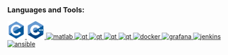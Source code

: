 <h3 align="left">Languages and Tools:</h3>
<p align="left"> <a href="https://www.cprogramming.com/" target="_blank" rel="noreferrer"> <img src="https://raw.githubusercontent.com/devicons/devicon/master/icons/c/c-original.svg" alt="c" width="40" height="40"/> </a> <a href="https://www.w3schools.com/cpp/" target="_blank" rel="noreferrer"> <img src="https://raw.githubusercontent.com/devicons/devicon/master/icons/cplusplus/cplusplus-original.svg" alt="cplusplus" width="40" height="40"/> </a> <a href="https://www.mathworks.com/" target="_blank" rel="noreferrer"> <img src="https://upload.wikimedia.org/wikipedia/commons/2/21/Matlab_Logo.png" alt="matlab" width="40" height="40"/> </a> <a href="https://www.qt.io/" target="_blank" rel="noreferrer"> <img src="https://upload.wikimedia.org/wikipedia/commons/0/0b/Qt_logo_2016.svg" alt="qt" width="40" height="40"/> </a> <a href="https://www.qt.io/" target="_blank" rel="noreferrer"> <img src="https://cdn.jsdelivr.net/gh/devicons/devicon/icons/python/python-original.svg" alt="qt" width="40" height="40"/> </a> <a href="https://www.qt.io/" target="_blank" rel="noreferrer"> <img src="https://cdn.jsdelivr.net/gh/devicons/devicon/icons/linux/linux-original.svg" alt="qt" width="40" height="40"/> </a> <a href="https://www.qt.io/" target="_blank" rel="noreferrer"> <img src="https://cdn.jsdelivr.net/gh/devicons/devicon/icons/bash/bash-plain.svg" alt="qt" width="40" height="40"/> </a> <a href="https://www.docker.com/" target="_blank" rel="noreferrer"> <img src="https://www.svgrepo.com/show/331370/docker.svg" alt="docker" width="40" height="40"/> </a>  <a href="https://www.docker.com/" target="_blank" rel="noreferrer"> <img src="https://upload.wikimedia.org/wikipedia/commons/thumb/3/3b/Grafana_icon.svg/351px-Grafana_icon.svg.png" alt="grafana" width="40" height="40"/> </a> 
<a href="https://www.jenkins.io/" target="_blank" rel="noreferrer"> <img src="https://www.vectorlogo.zone/logos/jenkins/jenkins-icon.svg" alt="jenkins" width="40" height="40"/> </a> <a href="https://www.ansible.com" target="_blank" rel="noreferrer"> <img src="https://www.svgrepo.com/show/373429/ansible.svg" alt="ansible" width="40" height="40"/> </a> </p>
